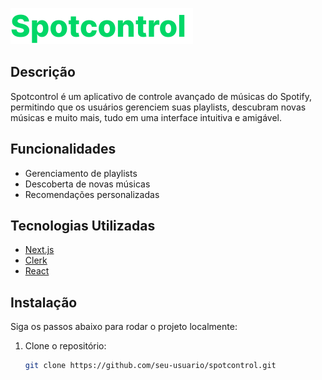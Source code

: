 ![Logo](./public/logo.svg)

## Descrição
Spotcontrol é um aplicativo de controle avançado de músicas do Spotify, permitindo que os usuários gerenciem suas playlists, descubram novas músicas e muito mais, tudo em uma interface intuitiva e amigável.

## Funcionalidades
- Gerenciamento de playlists
- Descoberta de novas músicas
- Recomendações personalizadas

## Tecnologias Utilizadas
- [Next.js](https://nextjs.org/)
- [Clerk](https://clerk.com/)
- [React](https://reactjs.org/)

## Instalação

Siga os passos abaixo para rodar o projeto localmente:

1. Clone o repositório:
   ```sh
   git clone https://github.com/seu-usuario/spotcontrol.git